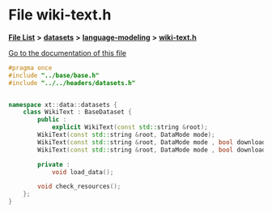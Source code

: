 

# File wiki-text.h

[**File List**](files.md) **>** [**datasets**](dir_29ff4802398ba4a572b958e731c7adb4.md) **>** [**language-modeling**](dir_2ee0048eab60d09605b89e5e753a33b4.md) **>** [**wiki-text.h**](wiki-text_8h.md)

[Go to the documentation of this file](wiki-text_8h.md)


```C++
#pragma once
#include "../base/base.h"
#include "../../headers/datasets.h"


namespace xt::data::datasets {
    class WikiText : BaseDataset {
        public :
            explicit WikiText(const std::string &root);
        WikiText(const std::string &root, DataMode mode);
        WikiText(const std::string &root, DataMode mode , bool download);
        WikiText(const std::string &root, DataMode mode , bool download, TransformType transforms);

        private :
            void load_data();

        void check_resources();
    };
}
```


